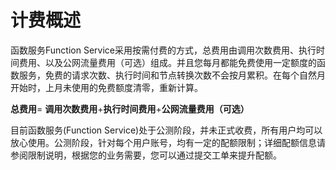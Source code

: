 # 计费概述   

函数服务Function Service采用按需付费的方式，总费用由调用次数费用、执行时间费用、以及公网流量费用（可选）组成。并且您每月都能免费使用一定额度的函数服务，免费的请求次数、执行时间和节点转换次数不会按月累积。在每个自然月开始时，上月未使用的免费额度清零，重新计算。

**总费用**= **调用次数费用**+**执行时间费用**+**公网流量费用（可选）**


目前函数服务(Function Service)处于公测阶段，并未正式收费，所有用户均可以放心使用。公测阶段，针对每个用户账号，均有一定的配额限制；详细配额信息请参阅限制说明，根据您的业务需要，您可以通过提交工单来提升配额。
